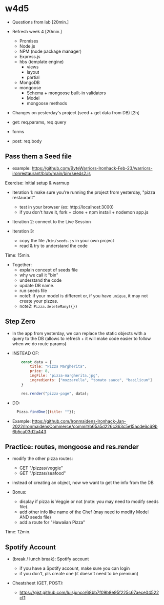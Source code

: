 
# w4d5

<!--

NOTES:
- too much workload today (students overwhelmed at the end of the day). 
- see if that can be improved.
- skip lab review & start fast.



Methodology:
- continue working on IronRestaurant
- example: https://github.com/RemoteRaccoons-Ironhack-Nov-22/ironrestaurant-pizzaForEach/



@todo:
- create a discovery-lab ???
- give an overview of the functionality we'll have at the end of the day
- explain main concepts (route params etc -- with examples coding )
- students fork + clone
- implement changes with hints
- problem: many important concepts (ex. forms, body etc)
  - for those topics, I could record short videos (so that it's all self-guided).



Friday: try to finish earlier.

-->


- Questions from lab [20min.]

- Refresh week 4 [20min.]
  - Promises
  - Node.js
  - NPM (node package manager)
  - Express.js
  - hbs (template engine)
    - views
    - layout
    - partial
  - MongoDB
  - mongoose
    - Schema + mongoose built-in validators
    - Model
    - mongoose methods


- Changes on yesterday's project (seed + get data from DB) [2h]

- get: req.params, req.query

- forms

- post: req.body





## Pass them a Seed file

- example: https://github.com/ByteWarriors-Ironhack-Feb-23/warriors-ironrestaurant/blob/main/bin/seeds2.js

    <!-- IMPORTANT: change DB name -->
    <!-- IMPORTANT: seeds.js not valid, seeds2.js is the correct one -->

    <!-- @LT: 
         - update seeds file so that ingredients is an array of objects
         - (so that the view from yesterday keeps working)     
    -->


Exercise: Initial setup & warmup

- Iteration 1: make sure you're running the project from yesterday, "pizza restaurant"
  - test in your browser (ex: http://localhost:3000)
  - if you don't have it, fork + clone + npm install + nodemon app.js

- Iteration 2: connect to the Live Session

  <!-- @LT: share link with Live session -->

- Iteration 3: 
  - copy the file `/bin/seeds.js` in your own project
  - read & try to understand the code

  <!-- 
    @LT: 
    - remember to share/save seeds file 
    - some students can not get it from live session (share on Slack or commit)
    - NOTE: sending the file on slack seems to give problems (try sharing as code snippet)
  -->

Time: 15min.




- Together:
  - explain concept of seeds file
  - why we call it "bin"
  - understand the code
  - update DB name.
  - run seeds file
  - note1: if your model is different or, if you have `unique`, it may not create your pizzas.
  - note2: `Pizza.deleteMany({})`




## Step Zero

- In the app from yesterday, we can replace the static objects with a query to the DB (allows to refresh + it will make code easier to follow when we do route params)

- INSTEAD OF:

  ```js
      const data = {
          title: "Pizza Margherita",
          price: 8,
          imgFile: "pizza-margherita.jpg",
          ingredients: ["mozzarella", "tomato sauce", "basilicum"]
      }

      res.render("pizza-page", data);
  ```

- DO:
  ```js
    Pizza.findOne({title: ""});
  ```
  
  <!-- @LT: remember to connect to the DB (otherwise you get timeout) -->

- Example: https://github.com/Ironmaidens-Ironhack-Jan-2022/IronmaidensCommerce/commit/b65a5d226c363c5e15acde6c69b6b5ca03d2a443




## Practice: routes, mongoose and res.render

- modify the other pizza routes:
    - GET "/pizzas/veggie"
    - GET "/pizzas/seafood"
- instead of creating an object, now we want to get the info from the DB

- Bonus: 
  - display if pizza is Veggie or not (note: you may need to modify seeds file).
  - add other info like name of the Chef (may need to modify Model AND seeds file)
  - add a route for "Hawaiian Pizza"

Time: 12min.



## Spotify Account


- (break / lunch break): Spotify account
  - if you have a Spotify account, make sure you can login
  - if you don't, pls create one (it doesn't need to be premium)



- Cheatsheet (GET, POST):
  - https://gist.github.com/luisjunco/68bb7f09b8e95f225c67aece04522cf1